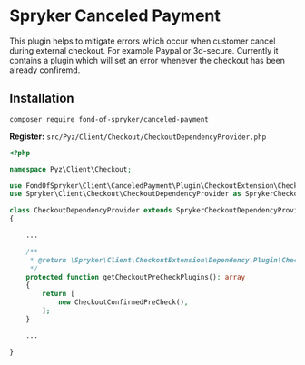 # Spryker Canceled Payment

This plugin helps to mitigate errors which occur when customer cancel during external checkout.
For example Paypal or 3d-secure. Currently it contains a plugin which will set an error whenever the checkout has
 been already confiremd.

## Installation

`composer require fond-of-spryker/canceled-payment`

**Register:**
`src/Pyz/Client/Checkout/CheckoutDependencyProvider.php`

```php
<?php

namespace Pyz\Client\Checkout;

use FondOfSpryker\Client\CanceledPayment\Plugin\CheckoutExtension\CheckoutConfirmedPreCheck;
use Spryker\Client\Checkout\CheckoutDependencyProvider as SprykerCheckoutDependencyProvider;

class CheckoutDependencyProvider extends SprykerCheckoutDependencyProvider
{

    ...

    /**
     * @return \Spryker\Client\CheckoutExtension\Dependency\Plugin\CheckoutPreCheckPluginInterface[]
     */
    protected function getCheckoutPreCheckPlugins(): array
    {
        return [
            new CheckoutConfirmedPreCheck(),
        ];
    }

    ...

}

```
